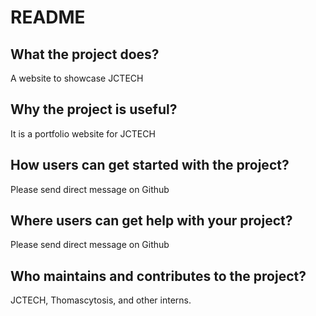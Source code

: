 # README
## What the project does?
A website to showcase JCTECH
## Why the project is useful?
It is a portfolio website for JCTECH
## How users can get started with the project?
Please send direct message on Github
## Where users can get help with your project?
Please send direct message on Github
## Who maintains and contributes to the project?
JCTECH, Thomascytosis, and other interns.